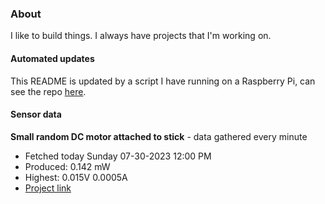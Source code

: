 ### About
I like to build things. I always have projects that I'm working on.

#### Automated updates
This README is updated by a script I have running on a Raspberry Pi, can see the repo [here](https://github.com/jdc-cunningham/raspi-git-repo-updater).

#### Sensor data


**Small random DC motor attached to stick** - data gathered every minute
- Fetched today Sunday 07-30-2023 12:00 PM
- Produced: 0.142 mW
- Highest: 0.015V 0.0005A
- [Project link](https://github.com/jdc-cunningham/turbine-raspi)